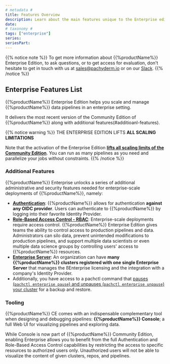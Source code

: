 ```yaml
---
# metadata # 
title: Features Overview
description: Learn about the main features unique to the Enterprise edition.
date: 
# taxonomy #
tags: ["enterprise"]
series:
seriesPart:
---
```


{{% notice note %}}
To get more information about {{%productName%}} Enterprise Edition, to ask questions, or to get access for evaluation, don't hesitate to get in touch with us at [sales@pachyderm.io](mailto:sales@pachyderm.io) or on our [Slack](https://www.pachyderm.com/slack/). 
{{% /notice %}}


## Enterprise Features List

{{%productName%}} Enterprise Edition helps you scale and manage {{%productName%}} data pipelines in an enterprise setting.

It delivers the most recent version of the Community Edition of {{%productName%}} along with additional features(#additioanl-features).

{{% notice warning %}} 
THE ENTERPRISE EDITION LIFTS **ALL SCALING LIMITATIONS**

Note that the activation of the Enterprise Edition [**lifts all scaling limits of the Community Edition**](../../reference/scaling-limits/). You can run as many pipelines as you need and parallelize your jobs without constraints.
{{% /notice %}}


### Additional Features

{{%productName%}} Enterprise unlocks a series of additional administrative and security features needed for enterprise-scale deployments of {{%productName%}}, namely:

- [**Authentication**](../auth/authentication/idp-dex): {{%productName%}} allows for authentication **against any OIDC provider**. Users can authenticate to {{%productName%}} by logging into their favorite Identity Provider. 
- [**Role-Based Access Control - RBAC**](../auth/authorization/): Enterprise-scale deployments require access control.  {{%productName%}} Enterprise Edition gives teams the ability to control access to production pipelines and data.  Administrators can silo data, prevent unintended modifications to production pipelines, and support multiple data scientists or even multiple data science groups by controlling users' access to {{%productName%}} resources.
- [**Enterprise Server**](../auth/enterprise-server/setup/): An organization can have **many {{%productName%}} clusters registered with one single Enterprise Server** that manages the ßEnterprise licensing and the integration with a company's Identity Provider.
- Additionally, you have access to a pachctl command that [pauses (`pachctl enterprise pause`) and unpauses (`pachctl enterprise unpause`) your cluster](../../deploy-manage/manage/backup-restore) for a backup and restore.

### Tooling

{{%productName%}} CE comes with an indispensable complementary tool 
when designing and debugging pipelines: **{{%productName%}} Console**; 
a full Web UI for visualizing pipelines and exploring data. 

While Console is now part of {{%productName%}} Community Edition, 
enabling Enterprise allows you to benefit 
from the full Authentication and Role-Based Access Control capabilities 
by restricting the access to specific resources to authorized users only. 
Unauthorized users will not be able to visualize the content 
of given clusters, repos, and pipelines.







